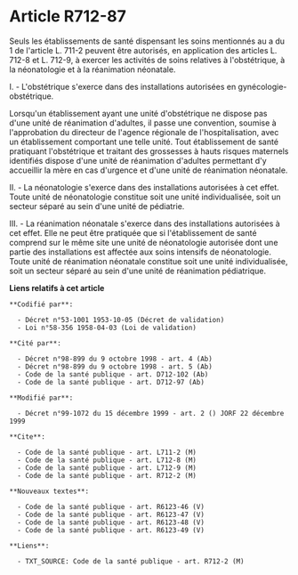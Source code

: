 # Article R712-87

Seuls les établissements de santé dispensant les soins mentionnés au a du 1 de l'article L. 711-2 peuvent être autorisés, en
application des articles L. 712-8 et L. 712-9, à exercer les activités de soins relatives à l'obstétrique, à la néonatologie
et à la réanimation néonatale.

I. - L'obstétrique s'exerce dans des installations autorisées en gynécologie-obstétrique.

Lorsqu'un établissement ayant une unité d'obstétrique ne dispose pas d'une unité de réanimation d'adultes, il passe une
convention, soumise à l'approbation du directeur de l'agence régionale de l'hospitalisation, avec un établissement comportant
une telle unité. Tout établissement de santé pratiquant l'obstétrique et traitant des grossesses à hauts risques maternels
identifiés dispose d'une unité de réanimation d'adultes permettant d'y accueillir la mère en cas d'urgence et d'une unité de
réanimation néonatale.

II. - La néonatologie s'exerce dans des installations autorisées à cet effet. Toute unité de néonatologie constitue soit une
unité individualisée, soit un secteur séparé au sein d'une unité de pédiatrie.

III. - La réanimation néonatale s'exerce dans des installations autorisées à cet effet. Elle ne peut être pratiquée que si
l'établissement de santé comprend sur le même site une unité de néonatologie autorisée dont une partie des installations est
affectée aux soins intensifs de néonatologie. Toute unité de réanimation néonatale constitue soit une unité individualisée,
soit un secteur séparé au sein d'une unité de réanimation pédiatrique.

**Liens relatifs à cet article**

	**Codifié par**:

	  - Décret n°53-1001 1953-10-05 (Décret de validation)
	  - Loi n°58-356 1958-04-03 (Loi de validation)

	**Cité par**:

	  - Décret n°98-899 du 9 octobre 1998 - art. 4 (Ab)
	  - Décret n°98-899 du 9 octobre 1998 - art. 5 (Ab)
	  - Code de la santé publique - art. D712-102 (Ab)
	  - Code de la santé publique - art. D712-97 (Ab)

	**Modifié par**:

	  - Décret n°99-1072 du 15 décembre 1999 - art. 2 () JORF 22 décembre 1999

	**Cite**:

	  - Code de la santé publique - art. L711-2 (M)
	  - Code de la santé publique - art. L712-8 (M)
	  - Code de la santé publique - art. L712-9 (M)
	  - Code de la santé publique - art. R712-2 (M)

	**Nouveaux textes**:

	  - Code de la santé publique - art. R6123-46 (V)
	  - Code de la santé publique - art. R6123-47 (V)
	  - Code de la santé publique - art. R6123-48 (V)
	  - Code de la santé publique - art. R6123-49 (V)

	**Liens**:

	  - TXT_SOURCE: Code de la santé publique - art. R712-2 (M)
